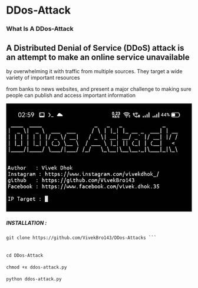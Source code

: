 # DDos-Attack 

### What Is A DDos-Attack

## A Distributed Denial of Service (DDoS) attack is an attempt to make an online service unavailable 

by overwhelming it with traffic from multiple sources. They target a wide variety of important resources

from banks to news websites, and present a major challenge to making sure people can publish and access important information


![IMG_20210831_030545](https://github.com/VivekBro143/DDos-Attacks/blob/a947178bcef52f86d65fe89377e4d0967ff04612/IMG_20210831_030545.jpg)


##### INSTALLATION :

```
git clone https://github.com/VivekBro143/DDos-Attacks ```


cd DDos-Attack

chmod +x ddos-attack.py

python ddos-attack.py





